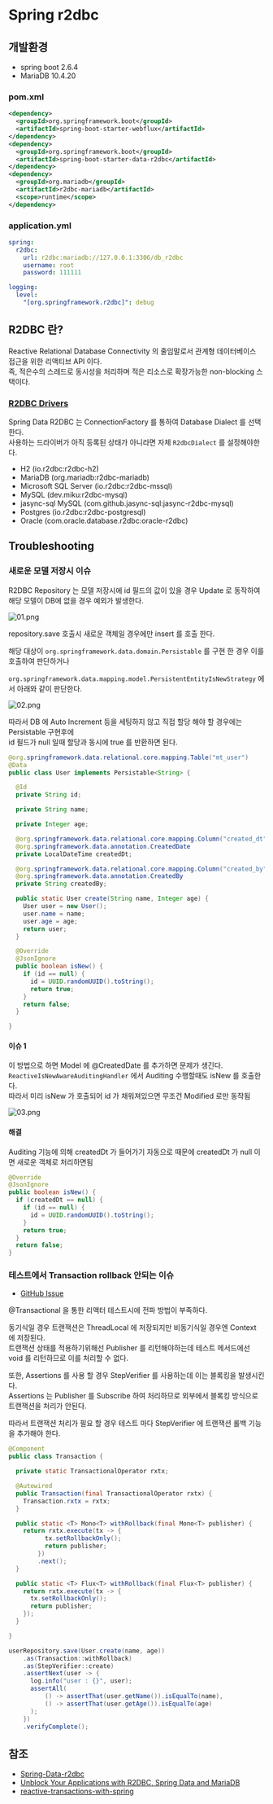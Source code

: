 # Spring r2dbc

## 개발환경
- spring boot 2.6.4
- MariaDB 10.4.20

### pom.xml

```xml
<dependency>
  <groupId>org.springframework.boot</groupId>
  <artifactId>spring-boot-starter-webflux</artifactId>
</dependency>
<dependency>
  <groupId>org.springframework.boot</groupId>
  <artifactId>spring-boot-starter-data-r2dbc</artifactId>
</dependency>
<dependency>
  <groupId>org.mariadb</groupId>
  <artifactId>r2dbc-mariadb</artifactId>
  <scope>runtime</scope>
</dependency>
```

### application.yml

```yaml
spring:
  r2dbc:
    url: r2dbc:mariadb://127.0.0.1:3306/db_r2dbc
    username: root
    password: 111111

logging:
  level:
    "[org.springframework.r2dbc]": debug
```

## R2DBC 란?
Reactive Relational Database Connectivity 의 줄임말로서 관계형 데이터베이스 접근을 위한 리액티브 API 이다.  
즉, 적은수의 스레드로 동시성을 처리하며 적은 리소스로 확장가능한 non-blocking 스택이다.

### [R2DBC Drivers](https://docs.spring.io/spring-data/r2dbc/docs/current/reference/html/#reference)

Spring Data R2DBC 는 ConnectionFactory 를 통하여 Database Dialect 를 선택한다.  
사용하는 드라이버가 아직 등록된 상태가 아니라면 자체 `R2dbcDialect` 를 설정해야한다.

- H2 (io.r2dbc:r2dbc-h2)
- MariaDB (org.mariadb:r2dbc-mariadb)
- Microsoft SQL Server (io.r2dbc:r2dbc-mssql)
- MySQL (dev.miku:r2dbc-mysql)
- jasync-sql MySQL (com.github.jasync-sql:jasync-r2dbc-mysql)
- Postgres (io.r2dbc:r2dbc-postgresql)
- Oracle (com.oracle.database.r2dbc:oracle-r2dbc)

## Troubleshooting

### 새로운 모델 저장시 이슈

R2DBC Repository 는 모델 저장시에 id 필드의 값이 있을 경우 Update 로 동작하여 해당 모델이 DB에 없을 경우 예외가 발생한다.

![01.png](images/01.png)

repository.save 호출시 새로운 객체일 경우에만 insert 를 호출 한다.

해당 대상이 `org.springframework.data.domain.Persistable` 를 구현 한 경우 이를 호출하여 판단하거나 

`org.springframework.data.mapping.model.PersistentEntityIsNewStrategy` 에서 아래와 같이 판단한다.

![02.png](images/02.png)

따라서 DB 에 Auto Increment 등을 세팅하지 않고 직접 할당 해야 할 경우에는 Persistable 구현후에    
id 필드가 null 일때 할당과 동시에 true 를 반환하면 된다.

```java
@org.springframework.data.relational.core.mapping.Table("mt_user")
@Data
public class User implements Persistable<String> {

  @Id
  private String id;

  private String name;

  private Integer age;

  @org.springframework.data.relational.core.mapping.Column("created_dt")
  @org.springframework.data.annotation.CreatedDate
  private LocalDateTime createdDt;

  @org.springframework.data.relational.core.mapping.Column("created_by")
  @org.springframework.data.annotation.CreatedBy
  private String createdBy;

  public static User create(String name, Integer age) {
    User user = new User();
    user.name = name;
    user.age = age;
    return user;
  }

  @Override
  @JsonIgnore
  public boolean isNew() {
    if (id == null) {
      id = UUID.randomUUID().toString();
      return true;
    }
    return false;
  }

}
```

#### 이슈 1

이 방법으로 하면 Model 에 @CreatedDate 를 추가하면 문제가 생긴다.  
`ReactiveIsNewAwareAuditingHandler` 에서 Auditing 수행할때도 isNew 를 호출한다.  
따라서 미리 isNew 가 호출되어 id 가 채워져있으면 무조건 Modified 로만 동작됨

![03.png](images/03.png)

#### 해결

Auditing 기능에 의해 createdDt 가 들어가기 자동으로 때문에 createdDt 가 null 이면 새로운 객체로 처리하면됨

```java
@Override
@JsonIgnore
public boolean isNew() {
  if (createdDt == null) {
    if (id == null) {
      id = UUID.randomUUID().toString();
    }
    return true;
  }
  return false;
}
```

### 테스트에서 Transaction rollback 안되는 이슈

- [GitHub Issue](https://github.com/spring-projects/spring-framework/issues/24226)

@Transactional 을 통한 리액터 테스트시에 전파 방법이 부족하다.

동기식일 경우 트랜잭션은 ThreadLocal 에 저장되지만 비동기식일 경우엔 Context 에 저장된다.  
트랜잭션 상태를 적용하기위해선 Publisher 를 리턴해야하는데 테스트 메서드에선 void 를 리턴하므로 이를 처리할 수 없다.

또한, Assertions 를 사용 할 경우 StepVerifier 를 사용하는데 이는 블록킹을 발생시킨다.  
Assertions 는 Publisher 를 Subscribe 하여 처리하므로 외부에서 블록킹 방식으로 트랜잭션을 처리가 안된다. 

따라서 트랜잭션 처리가 필요 할 경우 테스트 마다 StepVerifier 에 트랜잭션 롤백 기능을 추가해야 한다.

```java
@Component
public class Transaction {

  private static TransactionalOperator rxtx;

  @Autowired
  public Transaction(final TransactionalOperator rxtx) {
    Transaction.rxtx = rxtx;
  }

  public static <T> Mono<T> withRollback(final Mono<T> publisher) {
    return rxtx.execute(tx -> {
          tx.setRollbackOnly();
          return publisher;
        })
        .next();
  }

  public static <T> Flux<T> withRollback(final Flux<T> publisher) {
    return rxtx.execute(tx -> {
      tx.setRollbackOnly();
      return publisher;
    });
  }

}
```

```java
userRepository.save(User.create(name, age))
    .as(Transaction::withRollback)
    .as(StepVerifier::create)
    .assertNext(user -> {
      log.info("user : {}", user);
      assertAll(
          () -> assertThat(user.getName()).isEqualTo(name),
          () -> assertThat(user.getAge()).isEqualTo(age)
      );
    })
    .verifyComplete();
```

## 참조
- [Spring-Data-r2dbc](https://docs.spring.io/spring-data/r2dbc/docs/current/reference/html)
- [Unblock Your Applications with R2DBC, Spring Data and MariaDB](https://mariadb.com/ko/resources/blog/unblock-your-applications-with-r2dbc-spring-data-and-mariadb/)
- [reactive-transactions-with-spring](https://spring.io/blog/2019/05/16/reactive-transactions-with-spring)
